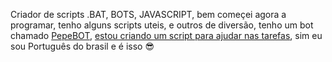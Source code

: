 Criador de scripts .BAT, BOTS, JAVASCRIPT, bem começei agora a programar, tenho alguns scripts uteis, e outros de diversão, tenho um bot chamado [PepeBOT](https://discord.com/oauth2/authorize?client_id=816515410441535518&permissions=8&scope=bot), [estou criando um script para ajudar nas tarefas](https://github.com/Pepe-77777/General-Tasks/), sim eu sou Português do brasil e é isso 😎
